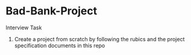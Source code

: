 # Bad-Bank-Project
Interview Task

1. Create a project from scratch by following the rubics and the project specification documents in this repo
